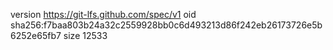 version https://git-lfs.github.com/spec/v1
oid sha256:f7baa803b24a32c2559928bb0c6d493213d86f242eb26173726e5b6252e65fb7
size 12533

